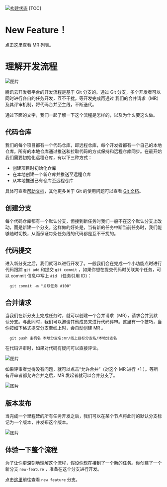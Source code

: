 [![构建状态](/badges/dtid_05853d6966f44229/dev-demo/build.svg)](/u/dtid_05853d6966f44229/p/dev-demo/ci/job)
[TOC]

# New Feature！


点击[这里](/u/dtid_05853d6966f44229/p/dev-demo/git/merges?creator=dtid_05853d6966f44229&page=1)查看 MR 列表。

# 理解开发流程

![图片](https://dn-coding-net-production-pp.codehub.cn/2778bdc2-9827-4f10-8abd-da4d71c3ab4e.png)

腾讯云开发者平台的开发流程是基于 Git 分支的。通过 Git 分支，多个开发者可以同时进行各自的任务开发，互不干扰。等开发完成再通过
我们的合并请求（MR）及其评审机制，将代码合并至主线，不断迭代。

通过下面的文字，我们一起了解一下这个流程是怎样的，以及为什么要这么做。

## 代码仓库

我们的每个项目都有一个代码仓库，即远程仓库，每个开发者都有一个自己的本地仓库。所有的本地仓库通过推送和拉取代码的方式保持和远程仓库同步。在最开始我们需要初始化远程仓库，有以下三种方式：

- 创建项目时初始化仓库
- 在本地创建一个新仓库并推送至远程仓库
- 从本地推送已有仓库至远程仓库

具体可查看[帮助文档](https://dev.tencent.com/help/git-base)，其他更多关于 Git 的使用问题可以查看 [Git 文档](https://git-scm.com/book/zh/v2)。

## 创建分支

每个代码仓库都有一个默认分支，但接到新任务时我们一般不在这个默认分支上改动，而是新建一个分支。这样做的好处是，当有新的任务中断当前任务时，我们能够随时切换，从而保证每条任务线的代码都是互不干扰的。

## 代码提交

进入新分支之后，我们就可以进行开发了。一般我们会在完成一个小功能点时进行代码跟踪 `git add` 和提交 `git commit` ，如果你想在提交代码时关联某个任务，可以 commit 信息中写上 `#id` （任务引用 ID）：

```shell
  git commit -m "关联任务 #100"
```

## 合并请求

当我们在新分支上完成任务时，就可以创建一个合并请求（MR），请求合并到默认分支。与此同时，我们可以邀请其他成员来进行代码评审。这里有一个技巧，当你按如下格式提交分支至线上时，会自动创建 MR 。

```shell
  git push 主机名 本地分支名:mr/线上目标分支名/本地分支名
```

在代码评审时，如果对代码有疑问可以直接评论。

![图片](https://dn-coding-net-production-pp.codehub.cn/bd3fc453-47d4-4784-9603-514a27a6b17a.png)

如果评审者觉得没有问题，就可以点击“允许合并”（对这个 MR 进行 +1 ）。等所有评审者都允许合并之后，MR 发起者就可以合并分支了。

![图片](https://dn-coding-net-production-pp.codehub.cn/908adeb8-9126-45d8-84e9-a150f7641af7.png)

## 版本发布

当完成一个里程碑的所有任务开发之后，我们可以在某个节点将此时的默认分支标记为一个版本，并发布这个版本。

![图片](https://dn-coding-net-production-pp.codehub.cn/cf537bab-0a88-4960-9e91-8afdfc41e4fa.png)

## 体验一下整个流程

为了让你更深刻地理解这个流程，假设你现在接到了一个新的任务。你创建了一个新分支 `new-feature` ，准备在这个分支进行开发。

点击[这里](/u/dtid_05853d6966f44229/p/dev-demo/git/branches)前往查看 `new feature` 分支。
